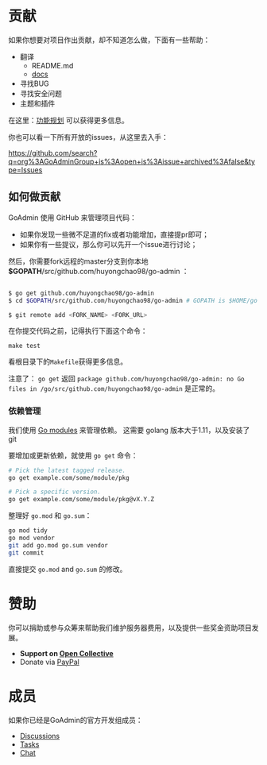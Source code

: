 # 贡献

如果你想要对项目作出贡献，却不知道怎么做，下面有一些帮助：

* 翻译
    * README.md
    * [docs](https://github.com/GoAdminGroup/docs/issues/1)
* 寻找BUG
* 寻找安全问题
* 主题和插件

在这里：[功能规划](https://github.com/huyongchao98/go-admin/projects/3) 可以获得更多信息。

你也可以看一下所有开放的issues，从这里去入手：

https://github.com/search?q=org%3AGoAdminGroup+is%3Aopen+is%3Aissue+archived%3Afalse&type=Issues

## 如何做贡献

GoAdmin 使用 GitHub 来管理项目代码：

- 如果你发现一些微不足道的fix或者功能增加，直接提pr即可；
- 如果你有一些提议，那么你可以先开一个issue进行讨论；

然后，你需要fork远程的master分支到你本地 **\$GOPATH**/src/github.com/huyongchao98/go-admin ：

```bash

$ go get github.com/huyongchao98/go-admin
$ cd $GOPATH/src/github.com/huyongchao98/go-admin # GOPATH is $HOME/go by default.

$ git remote add <FORK_NAME> <FORK_URL>
```

在你提交代码之前，记得执行下面这个命令： 

```
make test
```

看根目录下的```Makefile```获得更多信息。

注意了： `go get` 返回 `package github.com/huyongchao98/go-admin: no Go files in /go/src/github.com/huyongchao98/go-admin` 是正常的。

### 依赖管理

我们使用 [Go modules](https://golang.org/cmd/go/#hdr-Modules__module_versions__and_more) 来管理依赖。
这需要 golang 版本大于1.11，以及安装了 git

要增加或更新依赖，就使用 `go get` 命令：

```bash
# Pick the latest tagged release.
go get example.com/some/module/pkg

# Pick a specific version.
go get example.com/some/module/pkg@vX.Y.Z
```

整理好 `go.mod` 和 `go.sum`：

```bash
go mod tidy
go mod vendor
git add go.mod go.sum vendor
git commit
```

直接提交 `go.mod` and `go.sum` 的修改。

# 赞助

你可以捐助或参与众筹来帮助我们维护服务器费用，以及提供一些奖金资助项目发展。

* **Support on [Open Collective](https://opencollective.com/go-admin)**
* Donate via [PayPal](https://paypal.me/cg80333)

# 成员

如果你已经是GoAdmin的官方开发组成员：

* [Discussions](http://forum.go-admin.cn)
* [Tasks](https://github.com/huyongchao98/go-admin/projects)
* [Chat](https://t.me/joinchat/NlyH6Bch2QARZkArithKvg)